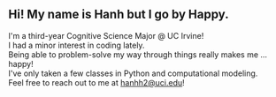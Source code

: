<!-- ### Hi there 👋 -->

## Hi! My name is Hanh but I go by Happy.

I'm a third-year Cognitive Science Major @ UC Irvine!  
I had a minor interest in coding lately.  
Being able to problem-solve my way through things really makes me ... happy!  
I've only taken a few classes in Python and computational modeling.  
Feel free to reach out to me at hanhh2@uci.edu!

<!--
**han-happy/han-happy** is a ✨ _special_ ✨ repository because its `README.md` (this file) appears on your GitHub profile.

Here are some ideas to get you started:

- 🔭 I’m currently working on ...
- 🌱 I’m currently learning ...
- 👯 I’m looking to collaborate on ...
- 🤔 I’m looking for help with ...
- 💬 Ask me about ...
- 📫 How to reach me: ...
- 😄 Pronouns: ...
- ⚡ Fun fact: ...
-->
